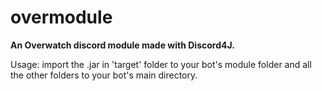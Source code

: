 # overmodule
<b>An Overwatch discord module made with Discord4J.</b>

Usage: 
import the .jar in 'target' folder to your bot's module folder and all the other folders to your bot's main directory.
